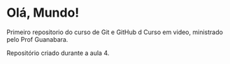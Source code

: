 # Olá, Mundo!
Primeiro repositorio do curso de Git e GitHub d Curso em video, ministrado pelo Prof Guanabara.

Repositório criado durante a aula 4.
